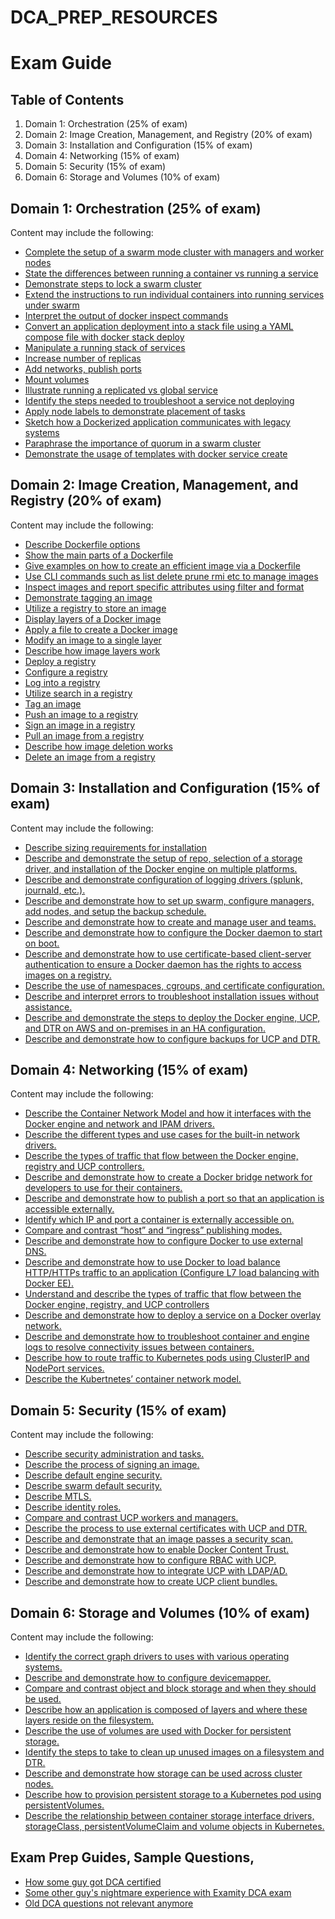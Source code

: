 # DCA_PREP_RESOURCES

# Exam Guide

## Table of Contents
1. Domain 1: Orchestration (25% of exam)
2. Domain 2: Image Creation, Management, and Registry (20% of exam)
3. Domain 3: Installation and Configuration (15% of exam)
4. Domain 4: Networking (15% of exam)
5. Domain 5: Security (15% of exam)
6. Domain 6: Storage and Volumes (10% of exam)

## Domain 1: Orchestration (25% of exam)
Content may include the following:
- [Complete the setup of a swarm mode cluster with managers and worker nodes](Domain_1_Orchestration/Complete_the_setup_of_a_swarm_mode_cluster_with_managers_and_worker_nodes.md)
- [State the differences between running a container vs running a service](Domain_1_Orchestration/State_the_differences_between_running_a_container_vs_running_a_service.md)
- [Demonstrate steps to lock a swarm cluster](Domain_1_Orchestration/Demonstrate_steps_to_lock_a_swarm_cluster.md)
- [Extend the instructions to run individual containers into running services under swarm](Domain_1_Orchestration/Extend_the_instructions_to_run_individual_containers_into_running_services_under_swarm.md)
- [Interpret the output of docker inspect commands](Domain_1_Orchestration/Interpret_the_output_of_docker_inspect_commands.md)
- [Convert an application deployment into a stack file using a YAML compose file with docker stack deploy](Domain_1_Orchestration/Convert_an_application_deployment_into_a_stack_file_using_a_YAML_compose_file_with_docker_stack_deploy.md)
- [Manipulate a running stack of services](Domain_1_Orchestration/Manipulate_a_running_stack_of_services.md)
- [Increase number of replicas](Domain_1_Orchestration/Increase_number_of_replicas.md)
- [Add networks, publish ports](Domain_1_Orchestration/Add_networks_publish_ports.md)
- [Mount volumes](Domain_1_Orchestration/Mount_volumes.md)
- [Illustrate running a replicated vs global service](Domain_1_Orchestration/Illustrate_running_a_replicated_vs_global_service.md)
- [Identify the steps needed to troubleshoot a service not deploying](Domain_1_Orchestration/Identify_the_steps_needed_to_troubleshoot_a_service_not_deploying.md)
- [Apply node labels to demonstrate placement of tasks](Domain_1_Orchestration/Apply_node_labels_to_demonstrate_placement_of_tasks.md)
- [Sketch how a Dockerized application communicates with legacy systems](Domain_1_Orchestration/Sketch_how_a_Dockerized_application_communicates_with_legacy_systems.md)
- [Paraphrase the importance of quorum in a swarm cluster](Domain_1_Orchestration/Paraphrase_the_importance_of_quorum_in_a_swarm_cluster.md)
- [Demonstrate the usage of templates with docker service create](Domain_1_Orchestration/Demonstrate_the_usage_of_templates_with_docker_service_create.md)

## Domain 2: Image Creation, Management, and Registry (20% of exam)
Content may include the following:
- [Describe Dockerfile options](Domain_2_Image_Creation_Management_and_Registry/Describe_the_use_of_Dockerfile.md)
- [Show the main parts of a Dockerfile](Domain_2_Image_Creation_Management_and_Registry/Show_the_main_parts_of_a_Dockerfile.md)
- [Give examples on how to create an efficient image via a Dockerfile](Domain_2_Image_Creation_Management_and_Registry/Give_examples_on_how_to_create_an_efficient_image_via_a_Dockerfile.md)
- [Use CLI commands such as list delete prune rmi etc to manage images](Domain_2_Image_Creation_Management_and_Registry/Use_CLI_commands_such_as_list_delete_prune_rmi_etc_to_manage_images.md)
- [Inspect images and report specific attributes using filter and format](Domain_2_Image_Creation_Management_and_Registry/Inspect_images_and_report_specific_attributes_using_filter_and_format.md)
- [Demonstrate tagging an image](Domain_2_Image_Creation_Management_and_Registry/Demonstrate_tagging_an_image.md)
- [Utilize a registry to store an image](Domain_2_Image_Creation_Management_and_Registry/Utilize_a_registry_to_store_an_image.md)
- [Display layers of a Docker image](Domain_2_Image_Creation_Management_and_Registry/Display_layers_of_a_Docker_image.md)
- [Apply a file to create a Docker image](Domain_2_Image_Creation_Management_and_Registry/Apply_a_file_to_create_a_Docker_image.md)
- [Modify an image to a single layer](Domain_2_Image_Creation_Management_and_Registry/Modify_an_image_to_a_single_layer.md)
- [Describe how image layers work](Domain_2_Image_Creation_Management_and_Registry/Describe_how_image_layers_work.md)
- [Deploy a registry](Domain_2_Image_Creation_Management_and_Registry/Deploy_a_registry.md)
- [Configure a registry](Domain_2_Image_Creation_Management_and_Registry/Configure_a_registry.md)
- [Log into a registry](Domain_2_Image_Creation_Management_and_Registry/Log_into_a_registry.md)
- [Utilize search in a registry](Domain_2_Image_Creation_Management_and_Registry/Utilize_search_in_a_registry.md)
- [Tag an image](Domain_2_Image_Creation_Management_and_Registry/Tag_an_image.md)
- [Push an image to a registry](Domain_2_Image_Creation_Management_and_Registry/Push_an_image_to_a_registry.md)
- [Sign an image in a registry](Domain_2_Image_Creation_Management_and_Registry/Sign_an_image_in_a_registry.md)
- [Pull an image from a registry](Domain_2_Image_Creation_Management_and_Registry/Pull_an_image_from_a_registry.md)
- [Describe how image deletion works](Domain_2_Image_Creation_Management_and_Registry/Describe_how_image_deletion_works.md)
- [Delete an image from a registry](Domain_2_Image_Creation_Management_and_Registry/Delete_an_image_from_a_registry.md)

## Domain 3: Installation and Configuration (15% of exam)
Content may include the following:
- [Describe sizing requirements for installation](Domain_3_Installation_and_Configuration/Describe_sizing_requirements_for_installation.md)
- [Describe and demonstrate the setup of repo, selection of a storage driver, and installation of the Docker engine on multiple platforms.](Domain_3_Installation_and_Configuration/Describe_and_demonstrate_the_setup_of_repo_selection_of_a_storage_driver_and_installation_of_the_Docker_engine_on_multiple_platforms.md)
- [Describe and demonstrate configuration of logging drivers (splunk, journald, etc.).](Domain_3_Installation_and_Configuration/Describe_and_demonstrate_configuration_of_logging_drivers.md)
- [Describe and demonstrate how to set up swarm, configure managers, add nodes, and setup the backup schedule.](Domain_3_Installation_and_Configuration/Describe_and_demonstrate_how_to_set_up_swarm_configure_managers_add_nodes_and_setup_the_backup_schedule.md)
- [Describe and demonstrate how to create and manage user and teams.](Domain_3_Installation_and_Configuration/Describe_and_demonstrate_how_to_create_and_manage_user_and_teams.md)
- [Describe and demonstrate how to configure the Docker daemon to start on boot.](Domain_3_Installation_and_Configuration/Describe_and_demonstrate_how_to_configure_the_Docker_daemon_to_start_on_boot.md)
- [Describe and demonstrate how to use certificate-based client-server authentication to ensure a Docker daemon has the rights to access images on a registry.](Domain_3_Installation_and_Configuration/Describe_and_demonstrate_how_to_use_certificate-based_client-server_authentication.md)
- [Describe the use of namespaces, cgroups, and certificate configuration.](Domain_3_Installation_and_Configuration/Describe_the_use_of_namespaces_cgroups_and_certificate_configuration.md)
- [Describe and interpret errors to troubleshoot installation issues without assistance.](Domain_3_Installation_and_Configuration/Describe_and_interpret_errors_to_troubleshoot_installation_issues_without_assistance.md)
- [Describe and demonstrate the steps to deploy the Docker engine, UCP, and DTR on AWS and on-premises in an HA configuration.](Domain_3_Installation_and_Configuration/Describe_and_demonstrate_the_steps_to_deploy_the_Docker_engine_UCP_and_DTR.md)
- [Describe and demonstrate how to configure backups for UCP and DTR.](Domain_3_Installation_and_Configuration/Describe_and_demonstrate_how_to_configure_backups_for_UCP_and_DTR.md)

## Domain 4: Networking (15% of exam)
Content may include the following:
- [Describe the Container Network Model and how it interfaces with the Docker engine and network and IPAM drivers.](Domain_4_Networking/Describe_the_Container_Network_Model_and_how_it_interfaces_with_the_Docker_engine_and_network_and_IPAM_drivers.md)
- [Describe the different types and use cases for the built-in network drivers.](Domain_4_Networking/Describe_the_different_types_and_use_cases_for_the_built-in_network_drivers.md)
- [Describe the types of traffic that flow between the Docker engine, registry and UCP controllers.](Domain_4_Networking/Describe_the_types_of_traffic_that_flow_between_the_Docker_engine_registry_and_UCP_controllers.md)
- [Describe and demonstrate how to create a Docker bridge network for developers to use for their containers.](Domain_4_Networking/Describe_and_demonstrate_how_to_create_a_Docker_bridge_network_for_developers_to_use_for_their_containers.md)
- [Describe and demonstrate how to publish a port so that an application is accessible externally.](Domain_4_Networking/Describe_and_demonstrate_how_to_publish_a_port_so_that_an_application_is_accessible_externally.md)
- [Identify which IP and port a container is externally accessible on.](Domain_4_Networking/Identify_which_IP_and_port_a_container_is_externally_accessible_on.md)
- [Compare and contrast “host” and “ingress” publishing modes.](Domain_4_Networking/Compare_and_contrast_host_and_ingress_publishing_modes.md)
- [Describe and demonstrate how to configure Docker to use external DNS.](Domain_4_Networking/Describe_and_demonstrate_how_to_configure_Docker_to_use_external_DNS.md)
- [Describe and demonstrate how to use Docker to load balance HTTP/HTTPs traffic to an application (Configure L7 load balancing with Docker EE).](Domain_4_Networking/Describe_and_demonstrate_how_to_use_Docker_to_load_balance_HTTP.md)
- [Understand and describe the types of traffic that flow between the Docker engine, registry, and UCP controllers](Domain_4_Networking/Understand_and_describe_the_types_of_traffic_that_flow_between_the_Docker_engine_registry_and_UCP_controllers.md)
- [Describe and demonstrate how to deploy a service on a Docker overlay network.](Domain_4_Networking/Describe_and_demonstrate_how_to_deploy_a_service_on_a_Docker_overlay_network.md)
- [Describe and demonstrate how to troubleshoot container and engine logs to resolve connectivity issues between containers.](Domain_4_Networking/Describe_and_demonstrate_how_to_troubleshoot_container_and_engine_logs_to_resolve_connectivity_issues_between_containers.md)
- [Describe how to route traffic to Kubernetes pods using ClusterIP and NodePort services.](Domain_4_Networking/Describe_how_to_route_traffic_to_Kubernetes_pods_using_ClusterIP_and_NodePort_services.md)
- [Describe the Kubertnetes’ container network model.](Domain_4_Networking/Describe_the_Kubertnetes_container_network_model.md)

## Domain 5: Security (15% of exam)
Content may include the following:
- [Describe security administration and tasks.](Domain_5_Security/Describe_security_administration_and_tasks.md)
- [Describe the process of signing an image.](Domain_5_Security/Describe_the_process_of_signing_an_image.md)
- [Describe default engine security.](Domain_5_Security/Describe_default_engine_security.md)
- [Describe swarm default security.](Domain_5_Security/Describe_swarm_default_security.md)
- [Describe MTLS.](Domain_5_Security/Describe_MTLS.md)
- [Describe identity roles.](Domain_5_Security/Describe_identity_roles.md)
- [Compare and contrast UCP workers and managers.](Domain_5_Security/Compare_and_contrast_UCP_workers_and_managers.md)
- [Describe the process to use external certificates with UCP and DTR.](Domain_5_Security/Describe_the_process_to_use_external_certificates_with_UCP_and_DTR.md)
- [Describe and demonstrate that an image passes a security scan.](Domain_5_Security/Describe_and_demonstrate_that_an_image_passes_a_security_scan.md)
- [Describe and demonstrate how to enable Docker Content Trust.](Domain_5_Security/Describe_and_demonstrate_how_to_enable_Docker_Content_Trust.md)
- [Describe and demonstrate how to configure RBAC with UCP.](Domain_5_Security/Describe_and_demonstrate_how_to_configure_RBAC_with_UCP.md)
- [Describe and demonstrate how to integrate UCP with LDAP/AD.](Domain_5_Security/Describe_and_demonstrate_how_to_integrate_UCP_with_LDAP_AD.md)
- [Describe and demonstrate how to create UCP client bundles.](Domain_5_Security/Describe_and_demonstrate_how_to_create_UCP_client_bundles.md)

## Domain 6: Storage and Volumes (10% of exam)
Content may include the following:
- [Identify the correct graph drivers to uses with various operating systems.](Domain_6_Storage_and_Volume/Identify_the_correct_graph_drivers_to_uses_with_various_operating_systems.md)
- [Describe and demonstrate how to configure devicemapper.](Domain_6_Storage_and_Volume/Describe_and_demonstrate_how_to_configure_devicemapper.md)
- [Compare and contrast object and block storage and when they should be used.](Domain_6_Storage_and_Volume/Compare_and_contrast_object_and_block_storage_and_when_they_should_be_used.md)
- [Describe how an application is composed of layers and where these layers reside on the filesystem.](Domain_6_Storage_and_Volume/Describe_how_an_application_is_composed_of_layers_and_where_these_layers_reside_on_the_filesystem.md)
- [Describe the use of volumes are used with Docker for persistent storage.](Domain_6_Storage_and_Volume/Describe_the_use_of_volumes_are_used_with_Docker_for_persistent_storage.md)
- [Identify the steps to take to clean up unused images on a filesystem and DTR.](Domain_6_Storage_and_Volume/Identify_the_steps_to_take_to_clean_up_unused_images_on_a_filesystem_and_DTR.md)
- [Describe and demonstrate how storage can be used across cluster nodes.](Domain_6_Storage_and_Volume/Describe_and_demonstrate_how_storage_can_be_used_across_cluster_nodes.md)
- [Describe how to provision persistent storage to a Kubernetes pod using persistentVolumes.](Domain_6_Storage_and_Volume/Describe_how_to_provision_persistent_storage_to_a_Kubernetes_pod_using_persistentVolumes.md)
- [Describe the relationship between container storage interface drivers, storageClass, persistentVolumeClaim and volume objects in Kubernetes.](Domain_6_Storage_and_Volume/Describe_the_relationship_between_container_storage_interface_drivers_storageClass_persistentVolumeClaim_and_volume_objects_in_Kubernetes.md)

## Exam Prep Guides, Sample Questions, 
- [How some guy got DCA certified](https://www.youtube.com/watch?v=FAwV8Cs8ve8)
- [Some other guy's nightmare experience with Examity DCA exam](https://sachinsudheer.medium.com/docker-certified-associate-dca-exam-my-failure-experience-4b6419f88e52)
- [Old DCA questions not relevant anymore](https://medium.com/p/84f3b9e8f5ce)
